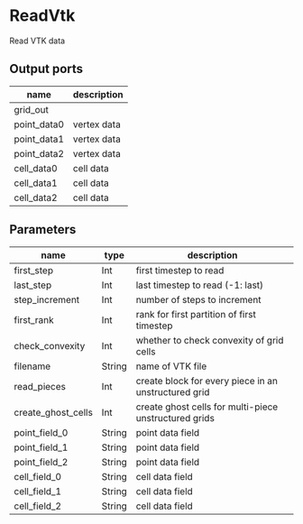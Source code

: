 
# ReadVtk
Read VTK data


## Output ports
|name|description|
|-|-|
|grid_out||
|point_data0|vertex data|
|point_data1|vertex data|
|point_data2|vertex data|
|cell_data0|cell data|
|cell_data1|cell data|
|cell_data2|cell data|



## Parameters
|name|type|description|
|-|-|-|
|first_step|Int|first timestep to read|
|last_step|Int|last timestep to read (-1: last)|
|step_increment|Int|number of steps to increment|
|first_rank|Int|rank for first partition of first timestep|
|check_convexity|Int|whether to check convexity of grid cells|
|filename|String|name of VTK file|
|read_pieces|Int|create block for every piece in an unstructured grid|
|create_ghost_cells|Int|create ghost cells for multi-piece unstructured grids|
|point_field_0|String|point data field|
|point_field_1|String|point data field|
|point_field_2|String|point data field|
|cell_field_0|String|cell data field|
|cell_field_1|String|cell data field|
|cell_field_2|String|cell data field|
